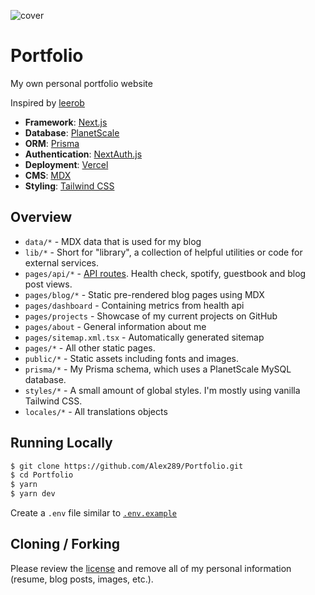 ![cover](https://repository-images.githubusercontent.com/386759878/c36b43cf-3c9d-411c-808b-00543064de58)

# Portfolio

My own personal portfolio website

Inspired by [leerob](https://github.com/leerob/leerob.io)

- **Framework**: [Next.js](https://nextjs.org/)
- **Database**: [PlanetScale](https://planetscale.com)
- **ORM**: [Prisma](https://prisma.io/)
- **Authentication**: [NextAuth.js](https://next-auth.js.org/)
- **Deployment**: [Vercel](https://vercel.com)
- **CMS**: [MDX](https://sanity.io)
- **Styling**: [Tailwind CSS](https://tailwindcss.com/)

## Overview

- `data/*` - MDX data that is used for my blog
- `lib/*` - Short for "library", a collection of helpful utilities or code for external services.
- `pages/api/*` - [API routes](https://nextjs.org/docs/api-routes/introduction). Health check, spotify, guestbook and blog post views.
- `pages/blog/*` - Static pre-rendered blog pages using MDX
- `pages/dashboard` - Containing metrics from health api
- `pages/projects` - Showcase of my current projects on GitHub
- `pages/about` - General information about me
- `pages/sitemap.xml.tsx` - Automatically generated sitemap
- `pages/*` - All other static pages.
- `public/*` - Static assets including fonts and images.
- `prisma/*` - My Prisma schema, which uses a PlanetScale MySQL database.
- `styles/*` - A small amount of global styles. I'm mostly using vanilla Tailwind CSS.
- `locales/*` - All translations objects

## Running Locally

```bash
$ git clone https://github.com/Alex289/Portfolio.git
$ cd Portfolio
$ yarn
$ yarn dev
```

Create a `.env` file  similar to [`.env.example`](https://github.com/Alex289/Portfolio/blob/main/.env.example)

## Cloning / Forking

Please review the [license](https://github.com/Alex289/Portfolio/blob/main/LICENSE) and remove all of my personal information (resume, blog posts, images, etc.).
